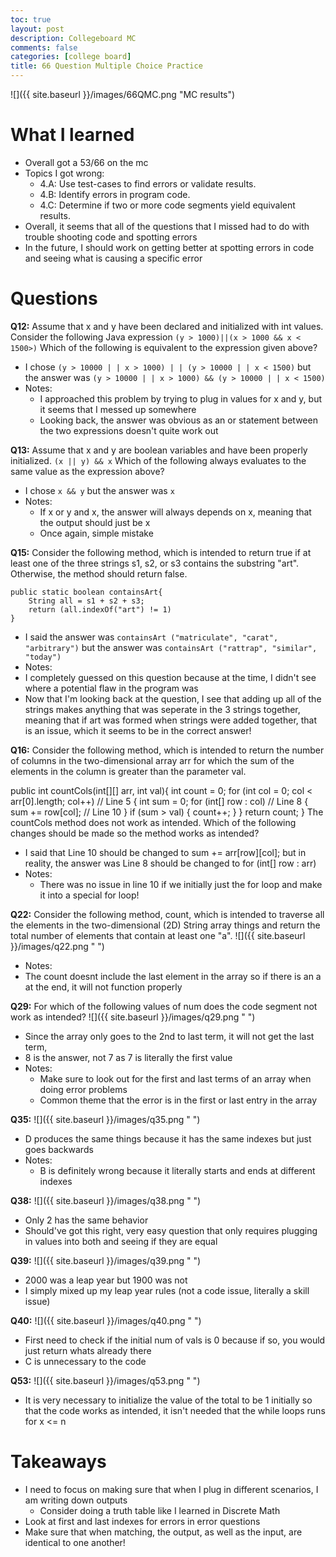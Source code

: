 ```yaml
---
toc: true
layout: post
description: Collegeboard MC
comments: false
categories: [college board]
title: 66 Question Multiple Choice Practice
---
```

![]({{ site.baseurl }}/images/66QMC.png "MC results")

# What I learned
- Overall got a 53/66 on the mc
- Topics I got wrong:
  - 4.A: Use test-cases to find errors or validate results.
  - 4.B: Identify errors in program code.
  - 4.C: Determine if two or more code segments yield equivalent results.
- Overall, it seems that all of the questions that I missed had to do with trouble shooting code and spotting errors
- In the future, I should work on getting better at spotting errors in code and seeing what is causing a specific error

# Questions 

**Q12:** Assume that x and y have been declared and initialized with int values. Consider the following Java expression
`(y > 1000)||(x > 1000 && x < 1500>)`
Which of the following is equivalent to the expression given above?

- I chose `(y > 10000 | | x > 1000) | | (y > 10000 | | x < 1500)` but the answer was `(y > 10000 | | x > 1000) && (y > 10000 | | x < 1500)`
- Notes: 
  - I approached this problem by trying to plug in values for x and y, but it seems that I messed up somewhere
  - Looking back, the answer was obvious as an or statement between the two expressions doesn't quite work out

**Q13:** Assume that x and y are boolean variables and have been properly initialized.
`(x || y) && x`
Which of the following always evaluates to the same value as the expression above?

- I chose `x && y` but the answer was `x` 
- Notes: 
  - If x or y and x, the answer will always depends on x, meaning that the output should just be x
  - Once again, simple mistake 

**Q15:** Consider the following method, which is intended to return true if at least one of the three strings s1, s2, or s3 contains the substring "art". Otherwise, the method should return false.
```
public static boolean containsArt{
    String all = s1 + s2 + s3;
    return (all.indexOf("art") != 1)
}
```

- I said the answer was `containsArt ("matriculate", "carat", "arbitrary")` but the answer was `containsArt ("rattrap", "similar", "today")`
- Notes:
- I completely guessed on this question because at the time, I didn't see where a potential flaw in the program was
- Now that I'm looking back at the question, I see that adding up all of the strings makes anything that was seperate in the 3 strings together, meaning that if art was formed when strings were added together, that is an issue, which it seems to be in the correct answer!

**Q16:** Consider the following method, which is intended to return the number of columns in the two-dimensional array arr for which the sum of the elements in the column is greater than the parameter val.

public int countCols(int[][] arr, int val){
    int count = 0;
    for (int col = 0; col < arr[0].length; col++) // Line 5
    {
        int sum = 0;
        for (int[] row : col) // Line 8
        {
            sum += row[col]; // Line 10
        }
        if (sum > val)
        {
            count++;
        }
    }
    return count;
}
The countCols method does not work as intended. Which of the following changes should be made so the method works as intended?

- I said that Line  10 should be changed to sum += arr[row][col]; but in reality, the answer was Line  8 should be changed to for (int[] row : arr)
- Notes:
  - There was no issue in line 10 if we initially just the for loop and make it into a special for loop!

**Q22:** Consider the following method, count, which is intended to traverse all the elements in the two-dimensional (2D) String array things and return the total number of elements that contain at least one "a".
![]({{ site.baseurl }}/images/q22.png " ")

- Notes:
-  The count doesnt include the last element in the array so if there is an a at the end, it will not function properly

**Q29:** For which of the following values of num does the code segment not work as intended?
![]({{ site.baseurl }}/images/q29.png " ")

- Since the array only goes to the 2nd to last term, it will not get the last term,
- 8 is the answer, not 7 as 7 is literally the first value 
- Notes: 
  - Make sure to look out for the first and last terms of an array when doing error problems 
  - Common theme that the error is in the first or last entry in the array

**Q35:**
![]({{ site.baseurl }}/images/q35.png " ")
- D produces the same things because it has the same indexes but just goes backwards
- Notes:
  - B is definitely wrong because it literally starts and ends at different indexes 

**Q38:**
![]({{ site.baseurl }}/images/q38.png " ")
- Only 2 has the same behavior 
- Should've got this right, very easy question that only requires plugging in values into both and seeing if they are equal

**Q39:**
![]({{ site.baseurl }}/images/q39.png " ")
- 2000 was a leap year but 1900 was not
- I simply mixed up my leap year rules (not a code issue, literally a skill issue)

**Q40:**
![]({{ site.baseurl }}/images/q40.png " ")
- First need to check if the initial num of vals is 0 because if so, you would just return whats already there
- C is unnecessary to the code

**Q53:**
![]({{ site.baseurl }}/images/q53.png " ")
- It is very necessary to initialize the value of the total to be 1 initially so that the code works as intended, it isn't needed that the while loops runs for x <= n 

# Takeaways
- I need to focus on making sure that when I plug in different scenarios, I am writing down outputs
  - Consider doing a truth table like I learned in Discrete Math
- Look at first and last indexes for errors in error questions
- Make sure that when matching, the output, as well as the input, are identical to one another!